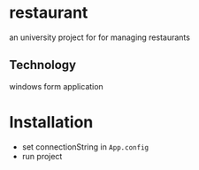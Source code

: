 # restaurant

an university project for for managing restaurants

## Technology

windows form application

# Installation
- set connectionString in ```App.config```
- run project
